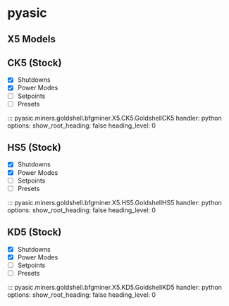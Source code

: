 # pyasic
## X5 Models

## CK5 (Stock)

- [x] Shutdowns
- [x] Power Modes
- [ ] Setpoints
- [ ] Presets

::: pyasic.miners.goldshell.bfgminer.X5.CK5.GoldshellCK5
    handler: python
    options:
        show_root_heading: false
        heading_level: 0

## HS5 (Stock)

- [x] Shutdowns
- [x] Power Modes
- [ ] Setpoints
- [ ] Presets

::: pyasic.miners.goldshell.bfgminer.X5.HS5.GoldshellHS5
    handler: python
    options:
        show_root_heading: false
        heading_level: 0

## KD5 (Stock)

- [x] Shutdowns
- [x] Power Modes
- [ ] Setpoints
- [ ] Presets

::: pyasic.miners.goldshell.bfgminer.X5.KD5.GoldshellKD5
    handler: python
    options:
        show_root_heading: false
        heading_level: 0

